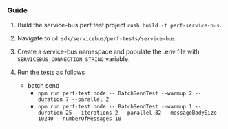 ### Guide

1. Build the service-bus perf test project `rush build -t perf-service-bus`.
2. Navigate to `cd sdk/servicebus/perf-tests/service-bus`.
3. Create a service-bus namespace and populate the .env file with `SERVICEBUS_CONNECTION_STRING` variable.
4. Run the tests as follows

   - batch send
     - `npm run perf-test:node -- BatchSendTest --warmup 2 --duration 7 --parallel 2`
     - `npm run perf-test:node -- BatchSendTest --warmup 1 --duration 25 --iterations 2 --parallel 32 --messageBodySize 10240 --numberOfMessages 10`
